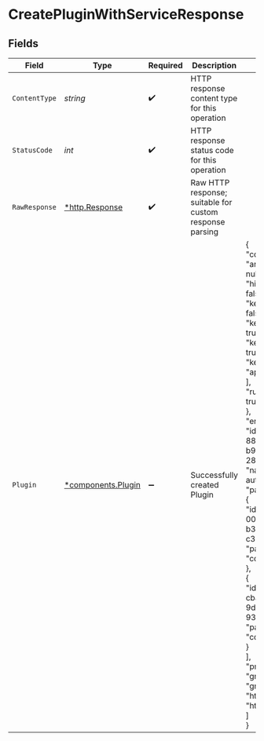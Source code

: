 # CreatePluginWithServiceResponse


## Fields

| Field                                                                                                                                                                                                                                                                                                                                                                                                                                                                                            | Type                                                                                                                                                                                                                                                                                                                                                                                                                                                                                             | Required                                                                                                                                                                                                                                                                                                                                                                                                                                                                                         | Description                                                                                                                                                                                                                                                                                                                                                                                                                                                                                      | Example                                                                                                                                                                                                                                                                                                                                                                                                                                                                                          |
| ------------------------------------------------------------------------------------------------------------------------------------------------------------------------------------------------------------------------------------------------------------------------------------------------------------------------------------------------------------------------------------------------------------------------------------------------------------------------------------------------ | ------------------------------------------------------------------------------------------------------------------------------------------------------------------------------------------------------------------------------------------------------------------------------------------------------------------------------------------------------------------------------------------------------------------------------------------------------------------------------------------------ | ------------------------------------------------------------------------------------------------------------------------------------------------------------------------------------------------------------------------------------------------------------------------------------------------------------------------------------------------------------------------------------------------------------------------------------------------------------------------------------------------ | ------------------------------------------------------------------------------------------------------------------------------------------------------------------------------------------------------------------------------------------------------------------------------------------------------------------------------------------------------------------------------------------------------------------------------------------------------------------------------------------------ | ------------------------------------------------------------------------------------------------------------------------------------------------------------------------------------------------------------------------------------------------------------------------------------------------------------------------------------------------------------------------------------------------------------------------------------------------------------------------------------------------ |
| `ContentType`                                                                                                                                                                                                                                                                                                                                                                                                                                                                                    | *string*                                                                                                                                                                                                                                                                                                                                                                                                                                                                                         | :heavy_check_mark:                                                                                                                                                                                                                                                                                                                                                                                                                                                                               | HTTP response content type for this operation                                                                                                                                                                                                                                                                                                                                                                                                                                                    |                                                                                                                                                                                                                                                                                                                                                                                                                                                                                                  |
| `StatusCode`                                                                                                                                                                                                                                                                                                                                                                                                                                                                                     | *int*                                                                                                                                                                                                                                                                                                                                                                                                                                                                                            | :heavy_check_mark:                                                                                                                                                                                                                                                                                                                                                                                                                                                                               | HTTP response status code for this operation                                                                                                                                                                                                                                                                                                                                                                                                                                                     |                                                                                                                                                                                                                                                                                                                                                                                                                                                                                                  |
| `RawResponse`                                                                                                                                                                                                                                                                                                                                                                                                                                                                                    | [*http.Response](https://pkg.go.dev/net/http#Response)                                                                                                                                                                                                                                                                                                                                                                                                                                           | :heavy_check_mark:                                                                                                                                                                                                                                                                                                                                                                                                                                                                               | Raw HTTP response; suitable for custom response parsing                                                                                                                                                                                                                                                                                                                                                                                                                                          |                                                                                                                                                                                                                                                                                                                                                                                                                                                                                                  |
| `Plugin`                                                                                                                                                                                                                                                                                                                                                                                                                                                                                         | [*components.Plugin](../../models/components/plugin.md)                                                                                                                                                                                                                                                                                                                                                                                                                                          | :heavy_minus_sign:                                                                                                                                                                                                                                                                                                                                                                                                                                                                               | Successfully created Plugin                                                                                                                                                                                                                                                                                                                                                                                                                                                                      | {<br/>"config": {<br/>"anonymous": null,<br/>"hide_credentials": false,<br/>"key_in_body": false,<br/>"key_in_header": true,<br/>"key_in_query": true,<br/>"key_names": [<br/>"apikey"<br/>],<br/>"run_on_preflight": true<br/>},<br/>"enabled": true,<br/>"id": "3fd1eea1-885a-4011-b986-289943ff8177",<br/>"name": "key-auth",<br/>"partials": [<br/>{<br/>"id": "cff1230a-00f7-4ae8-b376-c370f0eb4dae",<br/>"path": "config.redis"<br/>},<br/>{<br/>"id": "129ee345-cba8-4e55-9d6d-93c223ff91ae",<br/>"path": "config.redis"<br/>}<br/>],<br/>"protocols": [<br/>"grpc",<br/>"grpcs",<br/>"http",<br/>"https"<br/>]<br/>} |